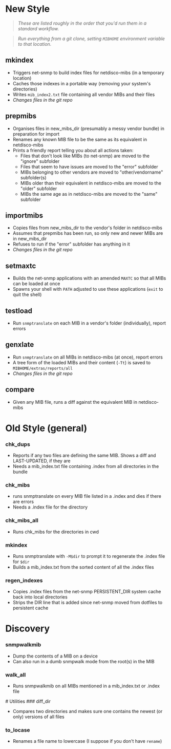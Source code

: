 # New Style
> _These are listed roughly in the order that you'd run them in a standard workflow._

> _Run everything from a git clone, setting `MIBHOME` environment variable to that location._

## mkindex
* Triggers net-snmp to build index files for netdisco-mibs (in a temporary location)
* Caches those indexes in a portable way (removing your system's directories)
* Writes `mib_index2.txt` file containing all vendor MIBs and their files
* _Changes files in the git repo_

## prepmibs
* Organises files in new_mibs_dir (presumably a messy vendor bundle) in preparation for import
* Renames any known MIB file to be the same as its equivalent in netdisco-mibs 
* Prints a friendly report telling you about all actions taken:
  * Files that don't look like MIBs (to net-snmp) are moved to the "ignore" subfolder
  * Files that seem to have issues are moved to the "error" subfolder
  * MIBs belonging to other vendors are moved to "other/vendorname" subfolder(s)
  * MIBs older than their equivalent in netdisco-mibs are moved to the "older" subfolder
  * MIBs the same age as in netdisco-mibs are moved to the "same" subfolder

## importmibs
* Copies files from new_mibs_dir to the vendor's folder in netdisco-mibs
* Assumes that prepmibs has been run, so only new and newer MIBs are in new_mibs_dir
* Refuses to run if the "error" subfolder has anything in it
* _Changes files in the git repo_

## setmaxtc
* Builds the net-snmp applications with an amended `MAXTC` so that all MIBs can be loaded at once
* Spawns your shell with `PATH` adjusted to use these applications (`exit` to quit the shell)

## testload
* Run `snmptranslate` on each MIB in a vendor's folder (individually), report errors

## genxlate
* Run `snmptranslate` on all MIBs in netdisco-mibs (at once), report errors
* A tree form of the loaded MIBs and their content (`-Tt`) is saved to `MIBHOME/extras/reports/all`
* _Changes files in the git repo_

## compare
* Given any MIB file, runs a diff against the equivalent MIB in netdisco-mibs

# Old Style (general)
### chk_dups
* Reports if any two files are defining the same MIB. Shows a diff and LAST-UPDATED, if they are
* Needs a mib_index.txt file containing .index from all directories in the bundle

### chk_mibs
* runs snmptranslate on every MIB file listed in a .index and dies if there are errors
* Needs a .index file for the directory

### chk_mibs_all
* Runs chk_mibs for the directories in cwd

### mkindex
* Runs snmptranslate with `-M$dir` to prompt it to regenerate the .index file for `$dir`
* Builds a mib_index.txt from the sorted content of all the .index files

### regen_indexes
* Copies .index files from the net-snmp PERSISTENT_DIR system cache back into local directories
* Strips the DIR line that is added since net-snmp moved from dotfiles to persistent cache

# Discovery
### snmpwalkmib
* Dump the contents of a MIB on a device
* Can also run in a dumb snmpwalk mode from the root(s) in the MIB

### walk_all
* Runs snmpwalkmib on all MIBs mentioned in a mib_index.txt or .index file

# Utilities
### diff_dir
* Compares two directories and makes sure one contains the newest (or only) versions of all files 

### to_locase
* Renames a file name to lowercase (I suppose if you don't have `rename`)